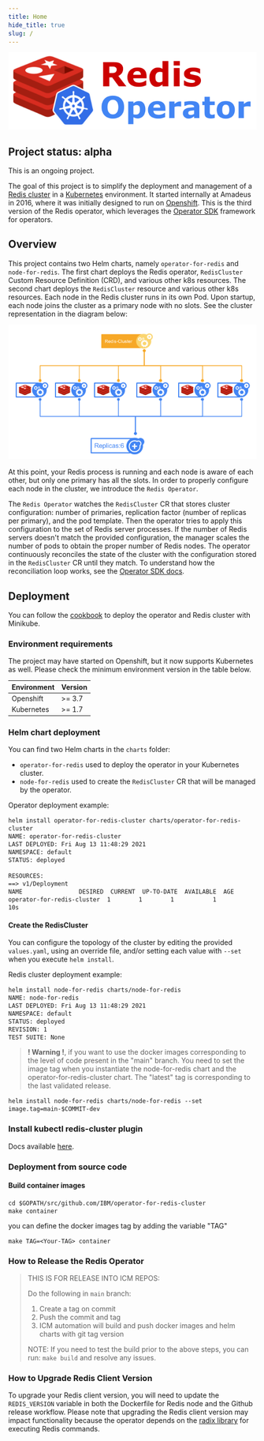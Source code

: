 ```yaml
---
title: Home
hide_title: true
slug: /
---
```


![logo](../static/images/logo.png)

## Project status: alpha

This is an ongoing project.

The goal of this project is to simplify the deployment and management of a [Redis cluster](https://redis.io/topics/cluster-tutorial) in a [Kubernetes](https://kubernetes.io/) environment. It started internally at Amadeus in 2016, where it was initially designed to run on [Openshift](https://www.openshift.com/). This is the third version of the Redis operator, which leverages the [Operator SDK](https://sdk.operatorframework.io/) framework for operators.

## Overview

This project contains two Helm charts, namely `operator-for-redis` and `node-for-redis`. The first chart deploys the Redis operator, `RedisCluster` Custom Resource Definition (CRD), and various other k8s resources. The second chart deploys the `RedisCluster` resource and various other k8s resources. Each node in the Redis cluster runs in its own Pod. Upon startup, each node joins the cluster as a primary node with no slots. See the cluster representation in the diagram below:

![Initial state](../static/images/overview_1.png)

At this point, your Redis process is running and each node is aware of each other, but only one primary has all the slots. In order to properly configure each node in the cluster, we introduce the `Redis Operator`.

The `Redis Operator` watches the `RedisCluster` CR that stores cluster configuration: number of primaries, replication factor (number of replicas per primary), and the pod template. Then the operator tries to apply this configuration to the set of Redis server processes. If the number of Redis servers doesn't match the provided configuration, the manager scales the number of pods to obtain the proper number of Redis nodes. The operator continuously reconciles the state of the cluster with the configuration stored in the `RedisCluster` CR until they match. To understand how the reconciliation loop works, see the [Operator SDK docs](https://sdk.operatorframework.io/docs/building-operators/golang/tutorial/#reconcile-loop).

## Deployment

You can follow the [cookbook](cookbook.md) to deploy the operator and Redis cluster with Minikube.

### Environment requirements

The project may have started on Openshift, but it now supports Kubernetes as well. Please check the minimum environment version in the table below.

| Environment  | Version |
|--------------|---------|
| Openshift    | >= 3.7  |
| Kubernetes   | >= 1.7  |

### Helm chart deployment

You can find two Helm charts in the `charts` folder:

- `operator-for-redis` used to deploy the operator in your Kubernetes cluster.
- `node-for-redis` used to create the `RedisCluster` CR that will be managed by the operator.

Operator deployment example:
```console
helm install operator-for-redis-cluster charts/operator-for-redis-cluster
NAME: operator-for-redis-cluster
LAST DEPLOYED: Fri Aug 13 11:48:29 2021
NAMESPACE: default
STATUS: deployed

RESOURCES:
==> v1/Deployment
NAME                DESIRED  CURRENT  UP-TO-DATE  AVAILABLE  AGE
operator-for-redis-cluster  1        1        1           1          10s
```

#### Create the RedisCluster

You can configure the topology of the cluster by editing the provided `values.yaml`, using an override file, and/or setting each value with `--set` when you execute `helm install`.

Redis cluster deployment example:
```console
helm install node-for-redis charts/node-for-redis
NAME: node-for-redis
LAST DEPLOYED: Fri Aug 13 11:48:29 2021
NAMESPACE: default
STATUS: deployed
REVISION: 1
TEST SUITE: None
```

> **! Warning !**, if you want to use the docker images corresponding to the level of code present in the "main" branch. You need to set the image tag when you instantiate the node-for-redis chart and the operator-for-redis-cluster chart. The "latest" tag is corresponding to the last validated release.

```console
helm install node-for-redis charts/node-for-redis --set image.tag=main-$COMMIT-dev
```

### Install kubectl redis-cluster plugin

Docs available [here](kubectl-plugin.md).

### Deployment from source code

#### Build container images

```console
cd $GOPATH/src/github.com/IBM/operator-for-redis-cluster
make container
```

you can define the docker images tag by adding the variable "TAG"
```console
make TAG=<Your-TAG> container
```

### How to Release the Redis Operator

> THIS IS FOR RELEASE INTO ICM REPOS:
>
> Do the following in `main` branch:
> 1. Create a tag on commit
> 2. Push the commit and tag
> 3. ICM automation will build and push docker images and helm charts with git tag version
>
> NOTE: If you need to test the build prior to the above steps, you can run: `make build` and resolve any issues.

### How to Upgrade Redis Client Version

To upgrade your Redis client version, you will need to update the `REDIS_VERSION` variable in both the Dockerfile for Redis node and the Github release workflow. Please note that upgrading the Redis client version may impact functionality because the operator depends on the [radix library](https://github.com/mediocregopher/radix) for executing Redis commands.

